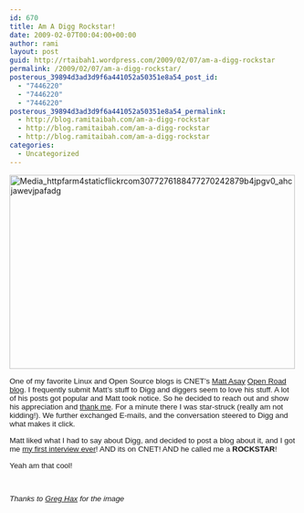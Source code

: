 ```yaml
---
id: 670
title: Am A Digg Rockstar!
date: 2009-02-07T00:04:00+00:00
author: rami
layout: post
guid: http://rtaibah1.wordpress.com/2009/02/07/am-a-digg-rockstar
permalink: /2009/02/07/am-a-digg-rockstar/
posterous_39894d3ad3d9f6a441052a50351e8a54_post_id:
  - "7446220"
  - "7446220"
  - "7446220"
posterous_39894d3ad3d9f6a441052a50351e8a54_permalink:
  - http://blog.ramitaibah.com/am-a-digg-rockstar
  - http://blog.ramitaibah.com/am-a-digg-rockstar
  - http://blog.ramitaibah.com/am-a-digg-rockstar
categories:
  - Uncategorized
---
```

<div class="mceTemp mceIEcenter">
  <dl class="wp-caption aligncenter">
    <dt class="wp-caption-dt">
      <div class='p_embed p_image_embed'>
        <img alt="Media_httpfarm4staticflickrcom3077276188477270242879b4jpgv0_ahcjawevjpafadg" height="340" src="http://139.59.20.41/wp-content/uploads/2011/12/media_httpfarm4staticflickrcom3077276188477270242879b4jpgv0_ahcjawevjpafadg-scaled500.jpg?w=300" width="500" />
      </div>
    </dt>
  </dl>
</div>

<span style="font-size:10pt;font-family:Arial;">One of my favorite Linux and Open Source blogs is CNET&rsquo;s <a href="http://twitter.com/mjasay" target="_blank">Matt Asay</a> <a href="http://news.cnet.com/8301-13505_3-10154053-16.html?part=rss" target="_blank">Open Road</a><a href="http://news.cnet.com/8301-13505_3-10154053-16.html?part=rss" target="_blank"> blog</a>. I frequently submit Matt&#8217;s stuff to Digg and diggers seem to love his stuff. A lot of his posts got popular and Matt took notice. So he decided to reach out and show his appreciation and <a href="http://blog.ramitaibah.com/technology/under-survaillance-the-big-brother-state/#comment-5758657" target="_blank">thank me</a>. For a minute there I was star-struck (really am not kidding!). We further exchanged E-mails, and the conversation steered to Digg and what makes it click. </span>

 <span style="font-size:10pt;font-family:Arial;"></span>

<span style="font-size:10pt;font-family:Arial;">Matt liked what I had to say about Digg, and decided to post a blog about it, and I got me <a href="http://news.cnet.com/8301-13505_3-10158257-16.html?tag=mncol;title" target="_blank">my first interview ever</a>! AND its on CNET! AND he called me a <strong>ROCKSTAR</strong>!</span>

 <span style="font-size:10pt;font-family:Arial;"></span>

<span style="font-size:10pt;font-family:Arial;">Yeah am that cool!</span>

<span style="font-size:10pt;font-family:Arial;"><br /> </span>

<span style="font-size:10pt;font-family:Arial;"><em>Thanks to <a href="http://www.flickr.com/photos/graghax/" target="_blank">Greg Hax</a> for the image</em><br /> </span>
